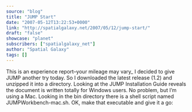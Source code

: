 ```yaml
---
source: "blog"
title: "JUMP Start"
date: "2007-05-12T13:22:53+0000"
link: "http://spatialgalaxy.net/2007/05/12/jump-start/"
draft: "false"
showcase: "planet"
subscribers: ["spatialgalaxy_net"]
author: "Spatial Galaxy"
tags: []
---
```


This is an experience report&ndash;your mileage may vary_
I decided to give JUMP another try today. So I downloaded the latest release (1.2) and unzipped it into a directory. Looking at the JUMP Installation Guide reveals the document is written totally for Windows users. No problem, but I&rsquo;m using a Mac.
Looking in the bin directory there is a shell script named JUMPWorkbench-mac.sh. OK, make that executable and give it a go:

